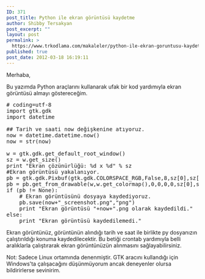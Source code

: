 ```yaml
---
ID: 371
post_title: Python ile ekran görüntüsü kaydetme
author: Shibby Tersakyan
post_excerpt: ""
layout: post
permalink: >
  https://www.trkodlama.com/makaleler/python-ile-ekran-goruntusu-kaydetme-371.html
published: true
post_date: 2012-03-18 16:19:11
---
```

Merhaba,

Bu yazımda Python araçlarını kullanarak ufak bir kod yardımıyla ekran görüntüsü almayı göstereceğim.
<pre class="prettyprint lang-python" data-start-line="1" data-visibility="visible" data-highlight="" data-caption=""># coding=utf-8
import gtk.gdk
import datetime

## Tarih ve saati now değişkenine atıyoruz.
now = datetime.datetime.now()
now = str(now)

w = gtk.gdk.get_default_root_window()
sz = w.get_size()
print "Ekran çözünürlüğü: %d x %d" % sz
#Ekran görüntüsü yakalanıyor.
pb = gtk.gdk.Pixbuf(gtk.gdk.COLORSPACE_RGB,False,8,sz[0],sz[1])
pb = pb.get_from_drawable(w,w.get_colormap(),0,0,0,0,sz[0],sz[1])
if (pb != None):
    # Ekran görüntüsünü dosyaya kaydediyoruz.
    pb.save(now+"_screenshot.png","png")
    print "Ekran görüntüsü "+now+".png olarak kaydedildi."
else:
    print "Ekran görüntüsü kaydedilemedi."</pre>
Ekran görüntünüz, görüntünün alındığı tarih ve saat ile birlikte py dosyanızın çalıştırıldığı konuma kaydedilecektir. Bu betiği crontab yardımıyla belli aralıklarla çalıştırarak ekran görüntünüzün alınmasını sağlayabilirsiniz.

Not: Sadece Linux ortamında denenmiştir. GTK aracını kullandığı için Windows'ta çalışacağını düşünmüyorum ancak deneyenler olursa bildirirlerse sevinirim.